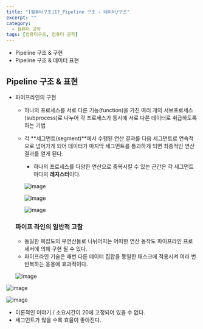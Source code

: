 ```yaml
---
title: "[컴퓨터구조]17_Pipeline 구조 - 데이터/구조"
excerpt: ""
category:
  - 컴퓨터 공학
tags: [컴퓨터구조, 컴퓨터 공학]
---
```


- Pipeline 구조 & 구현
- Pipeline 구조 & 데이터 표현

## Pipeline 구조 & 표현

- 파이프라인의 구현

  - 하나의 프로세스를 서로 다른 기능(function)을 가진 여러 개의 서브프로세스(subprocess)로 나누어 각 프로세스가 동시에 서로 다른 데이터로 취급하도록 하는 기법

  - 각 **세그먼트(segment)**에서 수행된 연산 결과를 다음 세그먼트로 연속적으로 넘어가게 되어 데이터가 마지막 세그먼트를 통과하게 되면 최종적인 연산 결과를 얻게 된다. 

    - 하나의 프로세스를 다양한 연산으로 중복시킬 수 있는 근간은 각 세그먼트마다의 **레지스터**이다.

    ![image](https://user-images.githubusercontent.com/53068706/119138500-eb38a080-ba7c-11eb-9b9e-d512471d3083.png)

    ![image](https://user-images.githubusercontent.com/53068706/119138681-17542180-ba7d-11eb-8547-b5e2b93c383b.png)

    ![image](https://user-images.githubusercontent.com/53068706/119138746-2cc94b80-ba7d-11eb-9bf1-2b718eb937d5.png)

    

  ### 파이프 라인의 일반적 고찰

  - 동일한 복잡도의 부연산들로 나뉘어지는 어떠한 연산 동작도 파이프라인 프로세서에 의해 구현 될 수 있다.
  - 파이프라인 기술은 매번 다른 데이터 집합을 동일한 태스크에 적용시켜 여러 번 반복하는 응용에 효과적이다.

  ![image](https://user-images.githubusercontent.com/53068706/119147642-bdf0f000-ba86-11eb-8529-9fd242c25e83.png)

![image](https://user-images.githubusercontent.com/53068706/119148123-2c35b280-ba87-11eb-94b2-d0ea5f3939c2.png)

![image](https://user-images.githubusercontent.com/53068706/119148377-61da9b80-ba87-11eb-923a-83ce813d8e49.png)

- 이론적인 이야기 / 소요시간이 20에 고정되어 있을 수 없다.
- 세그먼트가 많을 수록 효율이 좋아진다.